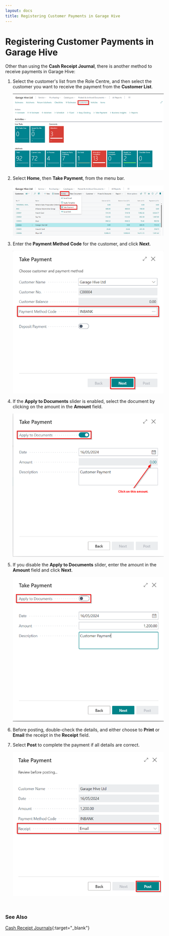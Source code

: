```yaml
---
layout: docs
title: Registering Customer Payments in Garage Hive
---
```


# Registering Customer Payments in Garage Hive
Other than using the **Cash Receipt Journal**, there is another method to receive payments in Garage Hive:
1. Select the customer's list from the Role Centre, and then select the customer you want to receive the payment from the **Customer List**.

   ![](media/garagehive-registering-customer-payments1.png)

2. Select **Home**, then **Take Payment**, from the menu bar.

   ![](media/garagehive-registering-customer-payments2.png)

3. Enter the **Payment Method Code** for the customer, and click **Next**.

   ![](media/garagehive-registering-customer-payments3.png)

4. If the **Apply to Documents** slider is enabled, select the document by clicking on the amount in the **Amount** field. 

   ![](media/garagehive-registering-customer-payments4.png)

5. If you disable the **Apply to Documents** slider, enter the amount in the **Amount** field and click **Next**.

   ![](media/garagehive-registering-customer-payments5.png)

6. Before posting, double-check the details, and either choose to **Print** or **Email** the receipt in the **Receipt** field.
7. Select **Post** to complete the payment if all details are correct.

   ![](media/garagehive-registering-customer-payments6.png)


<br>

### See Also
[Cash Receipt Journals](garagehive-finance-cash-receipt-journal.html){:target="_blank"}